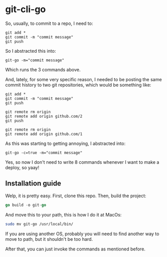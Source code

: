 # git-cli-go
So, usually, to commit to a repo, I need to:

```git
git add *
git commit -m "commit message"
git push
```

So I abstracted this into:

```git
git-go -m="commit message"
```

Which runs the 3 commands above. 

And, lately, for some very specific reason, I needed to be posting the same commit history to two git repositories, which would be something like:

```git
git add *
git commit -m "commit message"
git push

git remote rm origin
git remote add origin github.com/2
git push

git remote rm origin
git remote add origin github.com/1
```

As this was starting to getting annoying, I abstracted into:

```git
git-go -c=true -m="commit message"
```

Yes, so now I don't need to write 8 commands whenever I want to make a deploy, so yaay! 

## Installation guide

Welp, it is pretty easy. First, clone this repo. Then, build the project:

```go
go build -o git-go
```

And move this to your path, this is how I do it at MacOs:

```bash
sudo mv git-go /usr/local/bin/
```

If you are using another OS, probably you will need to find another way to move to path, but it shouldn't be too hard.

After that, you can just invoke the commands as mentioned before. 

